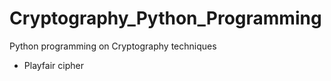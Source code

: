 # Cryptography_Python_Programming
Python programming on Cryptography techniques 

<ul>
  <li>Playfair cipher</li>
</ul>
